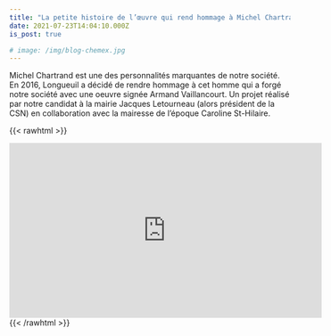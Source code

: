```yaml
---
title: "La petite histoire de l’œuvre qui rend hommage à Michel Chartrand"
date: 2021-07-23T14:04:10.000Z
is_post: true

# image: /img/blog-chemex.jpg
---
```


Michel Chartrand est une des personnalités marquantes de notre société. En 2016, Longueuil a décidé de rendre hommage à cet homme qui a forgé notre société avec une oeuvre signée Armand Vaillancourt. Un projet réalisé par notre candidat à la mairie Jacques Letourneau (alors président de la CSN) en collaboration avec la mairesse de l’époque Caroline St-Hilaire.

{{< rawhtml  >}}
<iframe src="https://www.facebook.com/plugins/video.php?height=314&href=https%3A%2F%2Fwww.facebook.com%2FActionLongueuil%2Fvideos%2F192900312781810%2F&show_text=false&width=560&t=0" width="560" height="314" style="border:none;overflow:hidden" scrolling="no" frameborder="0" allowfullscreen="true" allow="autoplay; clipboard-write; encrypted-media; picture-in-picture; web-share" allowFullScreen="true"></iframe>
{{< /rawhtml >}}
